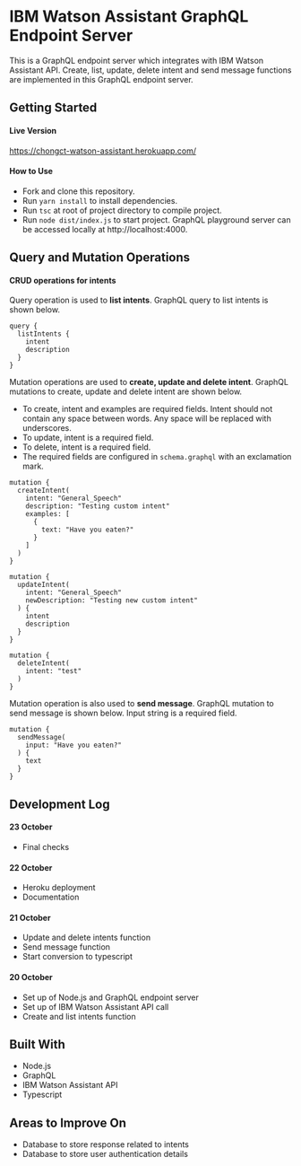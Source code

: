 # IBM Watson Assistant GraphQL Endpoint Server

This is a GraphQL endpoint server which integrates with IBM Watson Assistant API. Create, list, update, delete intent and send message functions are implemented in this GraphQL endpoint server.


## Getting Started

#### Live Version

<https://chongct-watson-assistant.herokuapp.com/>

#### How to Use

* Fork and clone this repository.
* Run `yarn install` to install dependencies.
* Run `tsc` at root of project directory to compile project.
* Run `node dist/index.js` to start project. GraphQL playground server can be accessed locally at http://localhost:4000.


## Query and Mutation Operations

#### CRUD operations for intents

Query operation is used to **list intents**. GraphQL query to list intents is shown below.

```
query {
  listIntents {
    intent
    description
  }
}
```

Mutation operations are used to **create, update and delete intent**. GraphQL mutations to create, update and delete intent are shown below.
* To create, intent and examples are required fields. Intent should not contain any space between words. Any space will be replaced with underscores.
* To update, intent is a required field.
* To delete, intent is a required field.
* The required fields are configured in `schema.graphql` with an exclamation mark.

```
mutation {
  createIntent(
    intent: "General_Speech"
    description: "Testing custom intent"
    examples: [
      {
        text: "Have you eaten?"
      }
    ]
  )
}
```
```
mutation {
  updateIntent(
    intent: "General_Speech"
    newDescription: "Testing new custom intent"
  ) {
    intent
    description
  }
}
```
```
mutation {
  deleteIntent(
    intent: "test"
  )
}
```

Mutation operation is also used to **send message**. GraphQL mutation to send message is shown below. Input string is a required field.
```
mutation {
  sendMessage(
    input: "Have you eaten?"
  ) {
    text
  }
}
```


## Development Log

#### 23 October
* Final checks

#### 22 October
* Heroku deployment
* Documentation

#### 21 October
* Update and delete intents function
* Send message function
* Start conversion to typescript

#### 20 October
* Set up of Node.js and GraphQL endpoint server
* Set up of IBM Watson Assistant API call
* Create and list intents function


## Built With

* Node.js
* GraphQL
* IBM Watson Assistant API
* Typescript


## Areas to Improve On
* Database to store response related to intents
* Database to store user authentication details
